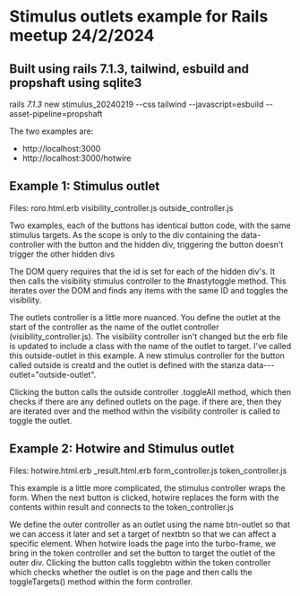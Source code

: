 # Stimulus outlets example for Rails meetup 24/2/2024

## Built using rails 7.1.3, tailwind, esbuild and propshaft using sqlite3
rails _7.1.3_ new stimulus_20240219 --css tailwind --javascript=esbuild --asset-pipeline=propshaft

The two examples are:
 - http://localhost:3000
 - http://localhost:3000/hotwire


 ## Example 1: Stimulus outlet

Files:
roro.html.erb
visibility_controller.js
outside_controller.js

 Two examples, each of the buttons has identical button code, with the same stimulus targets.  As the scope is only to the div containing the data-controller with the button and the hidden div, triggering the button doesn't trigger the other hidden divs

 The DOM query requires that the id is set for each of the hidden div's.  It then calls the visibility stimulus controller to the #nastytoggle method.  This iterates over the DOM and finds any items with the same ID and toggles the visibility.

 The outlets controller is a little more nuanced.  You define the outlet at the start of the controller as the name of the outlet controller (visibility_controller.js). The visibility controller isn't changed but the erb file is updated to include a class with the name of the outlet to target.  I've called this outside-outlet in this example.  A new stimulus controller for the button called outside is creatd and the outlet is defined with the stanza data-<source controller>-<destination controller>-outlet="outside-outlet".

 Clicking the button calls the outside controller .toggleAll method, which then checks if there are any defined outlets on the page.  if there are, then they are iterated over and the method within the visibility controller is called to toggle the outlet.

 ## Example 2: Hotwire and Stimulus outlet

Files:
hotwire.html.erb
_result.html.erb
form_controller.js
token_controller.js

This example is a little more complicated, the stimulus controller wraps the form.  When the next button is clicked, hotwire replaces the form with the contents within result and connects to the token_controller.js

We define the outer controller as an outlet using the name btn-outlet so that we can access it later and set a target of nextbtn so that we can affect a specific element.  When hotwire loads the page into the turbo-frame, we bring in the token controller and set the button to target the outlet of the outer div.  Clicking the button calls togglebtn within the token controller which checks whether the outlet is on the page and then calls the toggleTargets() method within the form controller.